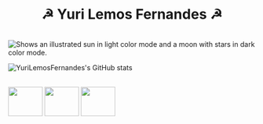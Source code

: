 <h1 align="center"> ☭ Yuri Lemos Fernandes ☭</h1> <br>

<picture>
  <source media="(prefers-color-scheme: dark)" srcset="https://user-images.githubusercontent.com/127331396/224412153-d5732770-cc28-4218-bc3e-b1a416f5fd0e.png">
  <img alt="Shows an illustrated sun in light color mode and a moon with stars in dark color mode." src="https://user-images.githubusercontent.com/127331396/224412166-04f90c1b-397e-4f80-8a23-6875eb4b7f7a.jpg">
</picture>

![YuriLemosFernandes's GitHub stats](https://github-readme-stats.vercel.app/api?username=YuriLemosFernandes&show_icons=true&theme=graywhite)
<div style="display: inline_block"> <br>
  <img align="center" height="60" width="70" src="https://cdn.jsdelivr.net/gh/devicons/devicon/icons/html5/html5-plain-wordmark.svg" />
  <img align="center" height="60" width="70" src="https://cdn.jsdelivr.net/gh/devicons/devicon/icons/css3/css3-plain-wordmark.svg" />  
  <img align="center" height="60" width="70" src="https://cdn.jsdelivr.net/gh/devicons/devicon/icons/javascript/javascript-original.svg" />
</div>
